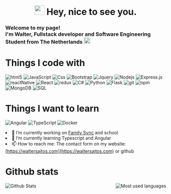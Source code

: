 <h1 align="center">
  <img src="https://emojis.slackmojis.com/emojis/images/1531849430/4246/blob-sunglasses.gif?1531849430" width="30"/> 
  Hey, nice to see you.
</h1>
<h3>
Welcome to my page! </br> I'm Walter, Fullstack developer and Software Engineering Student from <b>The Netherlands</b>
<img src="https://image.flaticon.com/icons/svg/321/321264.svg" width="20"/>
</h3>

# Things I code with
<p>
  <img alt="html5" src="https://img.shields.io/badge/-HTML5-E34F26?style=flat-square&logo=html5&logoColor=white" />
  <img alt="JavaScript" src="https://img.shields.io/badge/javascript%20-%23323330.svg?&style=flat-square&logo=javascript&logoColor=%23F7DF1E"/>
  <img alt="Css" src="https://img.shields.io/badge/-CSS-45b8d8?style=flat-square&logo=css3&logoColor=white" />
  <img alt="Bootstrap" src="https://img.shields.io/badge/bootstrap%20-%23563D7C.svg?&style=flat-square&logo=bootstrap&logoColor=white"/>
  <img alt="Jquery" src="https://img.shields.io/badge/jquery%20-%230769AD.svg?&style=flat-square&logo=jquery&logoColor=white"/>
  
  <img alt="Nodejs" src="https://img.shields.io/badge/-Nodejs-43853d?style=flat-square&logo=Node.js&logoColor=white" />
  <img alt="Express.js" src="https://img.shields.io/badge/express.js%20-%23404d59.svg?&style=flat-square&"/>
  <img alt="reactNative" src="https://img.shields.io/badge/react_native%20-%2320232a.svg?&style=flat-square&logo=react&logoColor=%2361DAFB"/>
  <img alt="React" src="https://img.shields.io/badge/-React-45b8d8?style=flat-square&logo=react&logoColor=white" />
  <img alt="redux" src="https://img.shields.io/badge/-Redux-764ABC?style=flat-square&logo=redux&logoColor=white" />
  
  <img alt="C#" src="https://img.shields.io/badge/C%23%20-%23239120.svg?&style=flat-square&logo=c-sharp&logoColor=white"/>
  
  <img alt="Python" src="https://img.shields.io/badge/python%20-%2314354C.svg?&style=flat-square&logo=python&logoColor=white"/>
  <img alt="Flask" src="https://img.shields.io/badge/flask%20-%23000.svg?&style=flat-square&logo=flask&logoColor=white"/>
  
  <img alt="git" src="https://img.shields.io/badge/-Git-F05032?style=flat-square&logo=git&logoColor=white" />
  <img alt="npm" src="https://img.shields.io/badge/-NPM-CB3837?style=flat-square&logo=npm&logoColor=white" />
  
  <img alt="MongoDB" src="https://img.shields.io/badge/-MongoDB-13aa52?style=flat-square&logo=mongodb&logoColor=white" />
  <img alt="SQL" src="https://img.shields.io/badge/-SQL-F5A207?style=flat-square&logo=MYSQL&logoColor=blue" />
</p>

# Things I want to learn
<p>
  <img alt="Angular" src="https://img.shields.io/badge/-Angular-DD0031?style=flat-square&logo=angular&logoColor=white" />
  <img alt="TypeScript" src="https://img.shields.io/badge/-TypeScript-007ACC?style=flat-square&logo=typescript&logoColor=white" />
  <img alt="Docker" src="https://img.shields.io/badge/-Docker-007ACC?style=flat-square&logo=docker&logoColor=white" />
</p
  
- 🔭 I’m currently working on [Family Sync](https://github.com/waltersajtos/FamilySync/) and school
- 🌱 I’m currently learning Typescript and Angular
- 📫 How to reach me: The contact form on my website: [https://waltersajtos.com](https://waltersajtos.com) or github

# Github stats
<img alt="Github Stats" align="left" width="auto" src="https://github-readme-stats.vercel.app/api?username=waltersajtos"/>
<img alt="Most used languages" align="right" src="https://github-readme-stats.vercel.app/api/top-langs/?username=waltersajtos&layout=compact&hide=html" />

